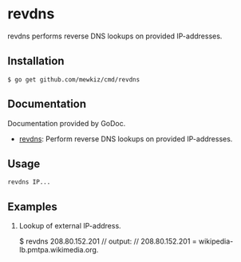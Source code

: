 revdns
======

revdns performs reverse DNS lookups on provided IP-addresses.

Installation
------------

	$ go get github.com/mewkiz/cmd/revdns

Documentation
-------------

Documentation provided by GoDoc.

- [revdns][]: Perform reverse DNS lookups on provided IP-addresses.

[revdns]: http://godoc.org/github.com/mewkiz/cmd/revdns

Usage
-----

	revdns IP...

Examples
--------

1. Lookup of external IP-address.

	$ revdns 208.80.152.201
	// output:
	//    208.80.152.201 = wikipedia-lb.pmtpa.wikimedia.org.
